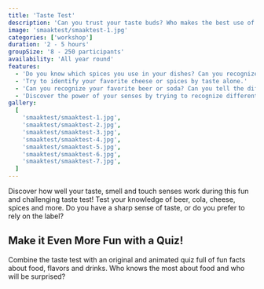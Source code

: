 ```yaml
---
title: 'Taste Test'
description: 'Can you trust your taste buds? Who makes the best use of taste, smell, and touch?'
image: 'smaaktest/smaaktest-1.jpg'
categories: ['workshop']
duration: '2 - 5 hours'
groupSize: '8 - 250 participants'
availability: 'All year round'
features:
  - 'Do you know which spices you use in your dishes? Can you recognize them without the label?'
  - 'Try to identify your favorite cheese or spices by taste alone.'
  - 'Can you recognize your favorite beer or soda? Can you tell the difference between Jupiler, Maes, Leffe or Palm? Or between Coca-Cola and Pepsi?'
  - 'Discover the power of your senses by trying to recognize different flavors and aromas.'
gallery:
  [
    'smaaktest/smaaktest-1.jpg',
    'smaaktest/smaaktest-2.jpg',
    'smaaktest/smaaktest-3.jpg',
    'smaaktest/smaaktest-4.jpg',
    'smaaktest/smaaktest-5.jpg',
    'smaaktest/smaaktest-6.jpg',
    'smaaktest/smaaktest-7.jpg',
  ]
---
```


Discover how well your taste, smell and touch senses work during this fun and challenging taste test! Test your knowledge of beer, cola, cheese, spices and more. Do you have a sharp sense of taste, or do you prefer to rely on the label?

## Make it Even More Fun with a Quiz!

Combine the taste test with an original and animated quiz full of fun facts about food, flavors and drinks. Who knows the most about food and who will be surprised?
